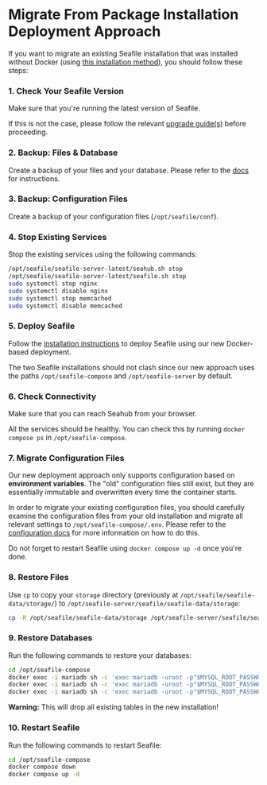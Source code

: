 # Migrate From Package Installation Deployment Approach

If you want to migrate an existing Seafile installation that was installed without Docker (using [this installation method](https://manual.seafile.com/deploy_pro/download_and_setup_seafile_professional_server/)), you should follow these steps:

### 1. Check Your Seafile Version
Make sure that you're running the latest version of Seafile.

If this is not the case, please follow the relevant [upgrade guide(s)](https://manual.seafile.com/upgrade/upgrade/) before proceeding.

### 2. Backup: Files & Database
Create a backup of your files and your database. Please refer to the [docs](https://manual.seafile.com/maintain/backup_recovery/) for instructions.

### 3. Backup: Configuration Files
Create a backup of your configuration files (`/opt/seafile/conf`).

### 4. Stop Existing Services
Stop the existing services using the following commands:
```bash
/opt/seafile/seafile-server-latest/seahub.sh stop
/opt/seafile/seafile-server-latest/seafile.sh stop
sudo systemctl stop nginx
sudo systemctl disable nginx
sudo systemctl stop memcached
sudo systemctl disable memcached
```

### 5. Deploy Seafile
Follow the [installation instructions](./single-node.md) to deploy Seafile using our new Docker-based deployment.

The two Seafile installations should not clash since our new approach uses the paths `/opt/seafile-compose` and `/opt/seafile-server` by default.

### 6. Check Connectivity
Make sure that you can reach Seahub from your browser.

All the services should be healthy. You can check this by running `docker compose ps` in `/opt/seafile-compose`.

### 7. Migrate Configuration Files
Our new deployment approach only supports configuration based on **environment variables**.
The "old" configuration files still exist, but they are essentially immutable and overwritten every time the container starts.

In order to migrate your existing configuration files, you should carefully examine the configuration files from your old installation and migrate all relevant settings to `/opt/seafile-compose/.env`.
Please refer to the [configuration docs](../configuration/concept.md) for more information on how to do this.

Do not forget to restart Seafile using `docker compose up -d` once you're done.

### 8. Restore Files
Use `cp` to copy your `storage` directory (previously at `/opt/seafile/seafile-data/storage/`) to `/opt/seafile-server/seafile/seafile-data/storage`:

```bash
cp -R /opt/seafile/seafile-data/storage /opt/seafile-server/seafile/seafile-data/
```

### 9. Restore Databases
Run the following commands to restore your databases:

```bash
cd /opt/seafile-compose
docker exec -i mariadb sh -c 'exec mariadb -uroot -p"$MYSQL_ROOT_PASSWORD" ccnet_db' < ccnet-db.sql
docker exec -i mariadb sh -c 'exec mariadb -uroot -p"$MYSQL_ROOT_PASSWORD" seafile_db' < seafile-db.sql
docker exec -i mariadb sh -c 'exec mariadb -uroot -p"$MYSQL_ROOT_PASSWORD" seahub_db' < seahub-db.sql
```

**Warning:** This will drop all existing tables in the new installation!

### 10. Restart Seafile

Run the following commands to restart Seafile:

```bash
cd /opt/seafile-compose
docker compose down
docker compose up -d
```
